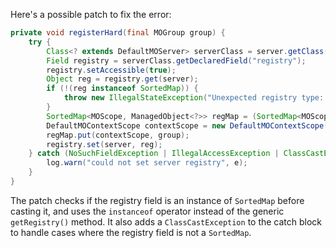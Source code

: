Here's a possible patch to fix the error:

```java
private void registerHard(final MOGroup group) {
    try {
        Class<? extends DefaultMOServer> serverClass = server.getClass();
        Field registry = serverClass.getDeclaredField("registry");
        registry.setAccessible(true);
        Object reg = registry.get(server);
        if (!(reg instanceof SortedMap)) {
            throw new IllegalStateException("Unexpected registry type: " + reg.getClass());
        }
        SortedMap<MOScope, ManagedObject<?>> regMap = (SortedMap<MOScope, ManagedObject<?>>) reg;
        DefaultMOContextScope contextScope = new DefaultMOContextScope(new OctetString(""), group.getScope());
        regMap.put(contextScope, group);
        registry.set(server, reg);
    } catch (NoSuchFieldException | IllegalAccessException | ClassCastException e) {
        log.warn("could not set server registry", e);
    }
}
```

The patch checks if the registry field is an instance of `SortedMap` before casting it, and uses the `instanceof` operator instead of the generic `getRegistry()` method. It also adds a `ClassCastException` to the catch block to handle cases where the registry field is not a `SortedMap`.